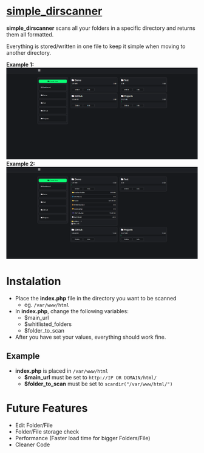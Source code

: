 # [simple_dirscanner](https://github.com/Zuk3y/simple_dirscanner)
**simple_dirscanner** scans all your folders in a specific directory and returns them all formatted.

Everything is stored/written in one file to keep it simple when moving to another directory.

**Example 1:**
![Demo 1](https://github.com/Zuk3y/simple_dirscanner/blob/main/Demo%201.png?raw=true)
**Example 2:**
![Demo 2](https://github.com/Zuk3y/simple_dirscanner/blob/main/Demo%202.png?raw=true)

# Instalation
- Place the **index.php** file in the directory you want to be scanned
	- eg. `/var/www/html`
- In **index.php**, change the following variables:
	- $main_url
	- $whitlisted_folders
	- $folder_to_scan
- After you have set your values, everything should work fine. 

## Example
- **index.php** is placed in `/var/www/html`
	- **$main_url** must be set to `http://IP OR DOMAIN/html/`
	- **$folder_to_scan** must be set to `scandir("/var/www/html/")`

# Future Features
- Edit Folder/File
- Folder/File storage check
- Performance (Faster load time for bigger Folders/File)
- Cleaner Code
